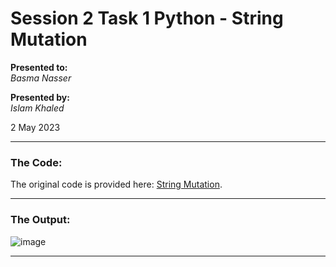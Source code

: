 # Session 2 Task 1 Python - String Mutation

**Presented to:**    
_Basma Nasser_    

**Presented by:**   
_Islam Khaled_    

2 May 2023

-----------------------------------------
### The Code:
The original code is provided here: [String Mutation](https://github.com/eslamkhaled560/Sprints-Tasks/blob/main/6-%20Python/1-%20String%20Mutation/main.py).

-----------------------------------------
### The Output:

![image](https://user-images.githubusercontent.com/54172897/235653235-e9e22299-d415-42df-b483-7ecb36c002b0.png)

-----------------------------------------
